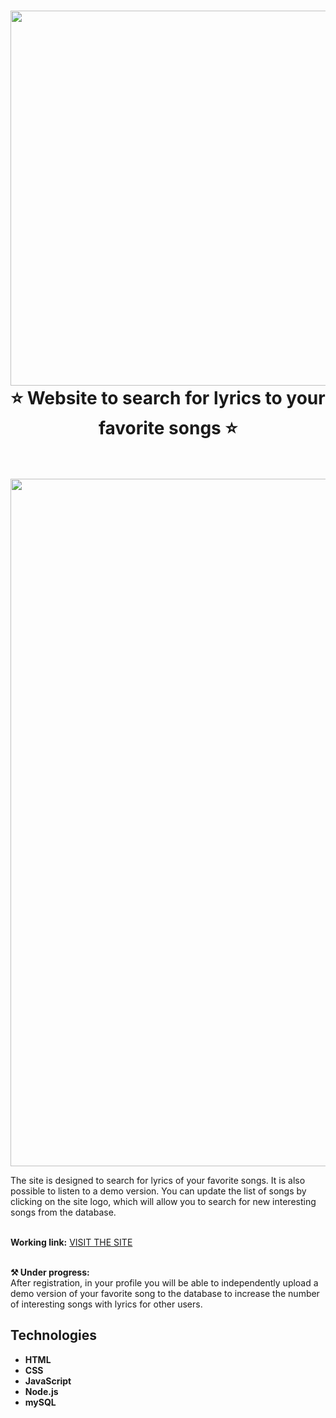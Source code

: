<div align="center">
    <h1>  <img src="https://user-images.githubusercontent.com/74038190/212744287-14f66c13-5458-40dc-9244-8ff533fc8f4a.gif" width="600"> <br>
          ⭐ Website to search for lyrics to your favorite songs ⭐  <br><br>
           </h1>
</div>

<div align="center">
  <img src="https://github.com/Dezmond152/AraGanYa-website/blob/756af89b83d4528262a398d3633257533857176c/AraGanYa/git.gif" width="1100" />
</div>

The site is designed to search for lyrics of your favorite songs. It is also possible to listen to a demo version. You can update the list of songs by clicking on the site logo, which will allow you to search for new interesting songs from the database.<br><br>
    
**Working link:** <a href="http://185.253.7.121:3000" target="_blank">VISIT THE SITE</a><br><br>


**⚒️ Under progress:**<br>
After registration, in your profile you will be able to independently upload a demo version of your favorite song to the database to increase the number of interesting songs with lyrics for other users.

## Technologies
- **HTML**
- **CSS**
- **JavaScript**
- **Node.js**
- **mySQL**
